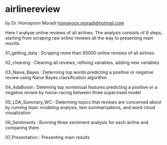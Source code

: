 # airlinereview
by Dr. Homayoon Moradi
homayoon.moradi@hotmail.com

Here I analyse online reviews of all airlines. The analysis consists of 8 steps, starting from scraping raw online reviews all the way to presenting main results.

01_getting_data : Scraping more than 93000 online reviews of all airlines.

02_cleaning : Cleaning all reviews, refining variables, adding new variables

03_Naive_Bayes : Determing top words predicting a positive or negative review using Naive Bayes classification algorithm

04_AdaBoost : Deteming top nontextual features predicting a positive or a negative review by horce-racing between three supervised model

05_LDA_Summary_WC : Determing topics that reviews are concerned about by running topic modeling analysis, text summarisations, and word cloud visualization

06_Sentiments : Running three sentiment analysis for each airline and comparing them

07_Presentation : Presenting main results
